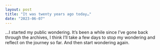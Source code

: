 ```yaml
---
layout: post
title: "It was twenty years ago today…"
date: "2023-06-07"
---
```


…I started my public wondering. It’s been a while since I’ve gone back through the archives, I think I’ll take a few days to stop my wondering and reflect on the journey so far. And then start wondering again.
